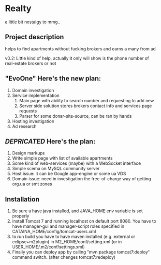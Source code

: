 <html>
<head>
<title>Realty - project description</title>
<!-- If you see it, you are on right way;) -->
</head>
<body>
	<h1>Realty</h1>
	<p>a little bit nostalgy to mmg..</p>
	<h2>Project description</h2>
	<p>helps to find apartments without fucking brokers and earns a many from ad</p>
	<p>v0.2: Little kind of help, actually it only will show is the phone number 
		of real-estate brokers or not</p>
	<h2>"EvoOne" Here's the new plan:</h2>
	<ol>
		<li>Domain investigation</li>
		<li>Service implementation
			<ol>
				<li>Main page with ability to search number 
					and requesting to add new</li>
				<li>Server side solution stores brokers contact info
					and services page requests</li>
				<li>Parser for some donar-site-source, can be ran by hands</li>
			</ol>
		</li>
		<li>Hosting investigation</li>
		<li>Ad research</li>
	</ol>
	<h2><i>DEPRICATED</i> Here's the plan:</h2>
	<ol>
		<li>Design markups</li>
		<li>Write simple page with list of available apartments</li>
		<li>Some kind of web-services (maybe) with a WebSocket interface</li>
		<li>Simple scema on MySQL community server</li>
		<li>Host issue: it can be Google app-engine or some ua VDS</li>
		<li>Domain issue: need in investigation the free-of-charge way of getting org.ua or smt zones</li>
	</ol>
	<h2>Installation</h2>
	<ol>
		<li>Be sure u have java installed, and JAVA_HOME env variable is set properly</li>
		<li>Install Tomcat 7 and running localhost on default port 8080. You have to have manager-gui and manager-script roles specified in CATAINA_HOME/config/tomcat-users.xml</li>
		<li>to run build you have to have maven installed (e.g. external or eclipse+m2plugin) in M2_HOME/conf/setting.xml (or in USER_HOME/.m2/conf/settings.xml)</li>
		<li>Finally you can deploy app by calling "mvn package tomcat7:deploy" command switch. (after chenges tomcat7:redeploy)</li>
	</ol>
</body>
</html>